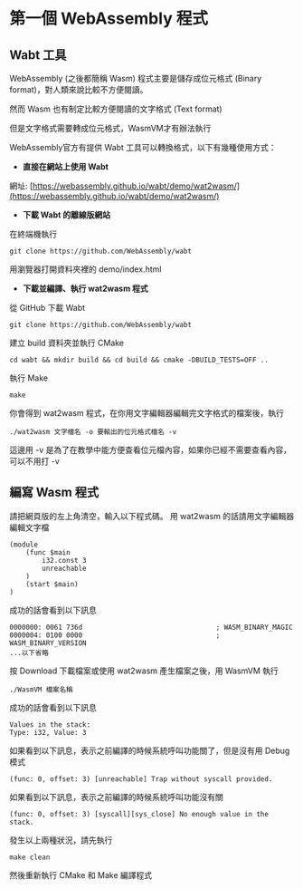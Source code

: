 # 第一個 WebAssembly 程式

## Wabt 工具

WebAssembly \(之後都簡稱 Wasm\) 程式主要是儲存成位元格式 \(Binary format\)，對人類來說比較不方便閱讀。

然而 Wasm 也有制定比較方便閱讀的文字格式 \(Text format\)

但是文字格式需要轉成位元格式，WasmVM才有辦法執行

WebAssembly官方有提供 Wabt 工具可以轉換格式，以下有幾種使用方式：

* **直接在網站上使用 Wabt**

網址: [https://webassembly.github.io/wabt/demo/wat2wasm/](https://webassembly.github.io/wabt/demo/wat2wasm/) 

* **下載 Wabt 的離線版網站**

在終端機執行

```text
git clone https://github.com/WebAssembly/wabt
```

用瀏覽器打開資料夾裡的 demo/index.html

* **下載並編譯、執行 wat2wasm 程式**

從 GitHub 下載 Wabt

```text
git clone https://github.com/WebAssembly/wabt
```

建立 build 資料夾並執行 CMake

```text
cd wabt && mkdir build && cd build && cmake -DBUILD_TESTS=OFF ..
```

執行 Make

```text
make
```

你會得到 wat2wasm 程式，在你用文字編輯器編輯完文字格式的檔案後，執行

```text
./wat2wasm 文字檔名 -o 要輸出的位元格式檔名 -v
```

這邊用 -v 是為了在教學中能方便查看位元檔內容，如果你已經不需要查看內容，可以不用打 -v

## 編寫 Wasm 程式

請把網頁版的左上角清空，輸入以下程式碼。 用 wat2wasm 的話請用文字編輯器編輯文字檔

```text
(module
    (func $main
        i32.const 3
        unreachable
    )
    (start $main)
)
```

成功的話會看到以下訊息

```text
0000000: 0061 736d                                 ; WASM_BINARY_MAGIC
0000004: 0100 0000                                 ; WASM_BINARY_VERSION
...以下省略
```

按 Download 下載檔案或使用 wat2wasm 產生檔案之後，用 WasmVM 執行

```text
./WasmVM 檔案名稱
```

成功的話會看到以下訊息

```text
Values in the stack:
Type: i32, Value: 3
```

如果看到以下訊息，表示之前編譯的時候系統呼叫功能關了，但是沒有用 Debug 模式

```text
(func: 0, offset: 3) [unreachable] Trap without syscall provided.
```

如果看到以下訊息，表示之前編譯的時候系統呼叫功能沒有關

```text
(func: 0, offset: 3) [syscall][sys_close] No enough value in the stack.
```

發生以上兩種狀況，請先執行

`make clean`

然後重新執行 CMake 和 Make 編譯程式

